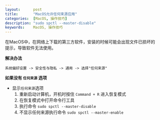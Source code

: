 ```yaml
---
layout:      post
title:       "MacOS允许任何来源应用"
categories:  [MacOS, 操作技巧]
description: "sudo spctl --master-disable"
keywords:    MacOS, 操作技巧
---
```


在MacOS中，在网络上下载的第三方软件，安装的时候可能会出现文件已损坏的提示，导致软件无法使用。

**解决办法**

```
系统偏好设置 -> 安全性与隐私 -> 通用 -> 选择"任何来源"
```

**如果没有 `任何来源` 选项**

+ 显示`任何来源`选项
  1. 重新启动计算机，开机时按住 `Command + R` 进入恢复模式
  2. 在恢复模式中打开命令行工具
  3. 执行命令 `sudo spctl --master-disable`
  4. 不显示任何来源执行命令 `sudo spctl --master-enable`

